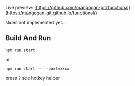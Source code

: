 Live preview: [https://github.com/mangogan-git/functional](https://mangogan-git.github.io/functional/)

slides not implemented yet...

## Build And Run
```shell
npm run start
```
or
```shell
npm run start -- --port=xxxx
```

press <kbd>?</kbd> see hotkey helper
